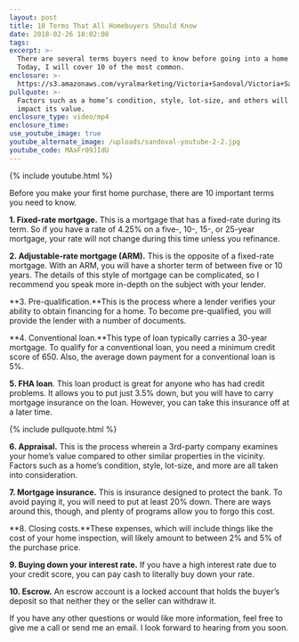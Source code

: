 ```yaml
---
layout: post
title: 10 Terms That All Homebuyers Should Know
date: 2018-02-26 18:02:08
tags:
excerpt: >-
  There are several terms buyers need to know before going into a home purchase.
  Today, I will cover 10 of the most common.
enclosure: >-
  https://s3.amazonaws.com/vyralmarketing/Victoria+Sandoval/Victoria+Sandoval+-+San+Diego+Realtor-+10+Terms+That+All+Homebuyers+Should+Know.mp4
pullquote: >-
  Factors such as a home’s condition, style, lot-size, and others will all
  impact its value.
enclosure_type: video/mp4
enclosure_time:
use_youtube_image: true
youtube_alternate_image: /uploads/sandoval-youtube-2-2.jpg
youtube_code: MAaFr09JIdU
---
```


{% include youtube.html %}

Before you make your first home purchase, there are 10 important terms you need to know.

**1. Fixed-rate mortgage.** This is a mortgage that has a fixed-rate during its term. So if you have a rate of 4.25% on a five-, 10-, 15-, or 25-year mortgage, your rate will not change during this time unless you refinance.

**2. Adjustable-rate mortgage (ARM).** This is the opposite of a fixed-rate mortgage. With an ARM, you will have a shorter term of between five or 10 years. The details of this style of mortgage can be complicated, so I recommend you speak more in-depth on the subject with your lender.

**3. Pre-qualification.**This is the process where a lender verifies your ability to obtain financing for a home. To become pre-qualified, you will provide the lender with a number of documents.

**4. Conventional loan.**This type of loan typically carries a 30-year mortgage. To qualify for a conventional loan, you need a minimum credit score of 650. Also, the average down payment for a conventional loan is 5%.

**5. FHA loan**. This loan product is great for anyone who has had credit problems. It allows you to put just 3.5% down, but you will have to carry mortgage insurance on the loan. However, you can take this insurance off at a later time.

{% include pullquote.html %}

**6. Appraisal.** This is the process wherein a 3rd-party company examines your home’s value compared to other similar properties in the vicinity. Factors such as a home’s condition, style, lot-size, and more are all taken into consideration.

**7. Mortgage insurance.** This is insurance designed to protect the bank. To avoid paying it, you will need to put at least 20% down. There are ways around this, though, and plenty of programs allow you to forgo this cost.

**8. Closing costs.**These expenses, which will include things like the cost of your home inspection, will likely amount to between 2% and 5% of the purchase price.

**9. Buying down your interest rate.** If you have a high interest rate due to your credit score, you can pay cash to literally buy down your rate.

**10. Escrow.** An escrow account is a locked account that holds the buyer’s deposit so that neither they or the seller can withdraw it.

If you have any other questions or would like more information, feel free to give me a call or send me an email. I look forward to hearing from you soon.